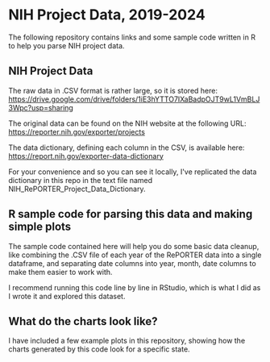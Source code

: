 # NIH Project Data, 2019-2024 

The following repository contains links and some sample code written in R to help you parse NIH project data. 

## NIH Project Data

The raw data in .CSV format is rather large, so it is stored here: https://drive.google.com/drive/folders/1iE3hYTTO7IXaBadpOJT9wL1VmBLJ3Wpc?usp=sharing

The original data can be found on the NIH website at the following URL: https://reporter.nih.gov/exporter/projects

The data dictionary, defining each column in the CSV, is available here: https://report.nih.gov/exporter-data-dictionary

For your convenience and so you can see it locally, I've replicated the data dictionary in this repo in the text file named NIH_RePORTER_Project_Data_Dictionary. 

## R sample code for parsing this data and making simple plots

The sample code contained here will help you do some basic data cleanup, like combining the .CSV file of each year of the RePORTER data into a single dataframe, and separating date columns into year, month, date columns to make them easier to work with. 

I recommend running this code line by line in RStudio, which is what I did as I wrote it and explored this dataset. 

## What do the charts look like?

I have included a few example plots in this repository, showing how the charts generated by this code look for a specific state. 








